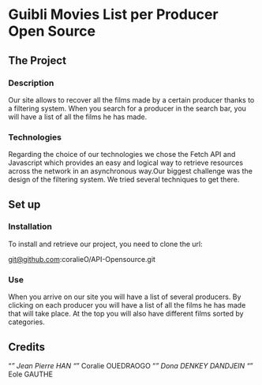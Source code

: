 # Guibli Movies List per Producer Open Source

## The Project 

### Description 

Our site allows to recover all the films made by a certain producer thanks to a filtering system. When you search for a producer in the search bar, you will have a list of all the films he has made.

### Technologies 

Regarding the choice of our technologies we chose the Fetch API and Javascript which provides an easy and logical way to retrieve resources across the network in an asynchronous way.Our biggest challenge was the design of the filtering system. We tried several techniques to get there.

## Set up 

### Installation 
To install and retrieve our project, you need to clone the url:

git@github.com:coralieO/API-Opensource.git 

### Use

When you arrive on our site you will have a list of several producers. By clicking on each producer you will have a list of all the films he has made that will take place. At the top you will also have different films sorted by categories.

## Credits

“*” Jean Pierre HAN
“*” Coralie OUEDRAOGO
“*” Dona DENKEY DANDJEIN
“*” Eole GAUTHE
